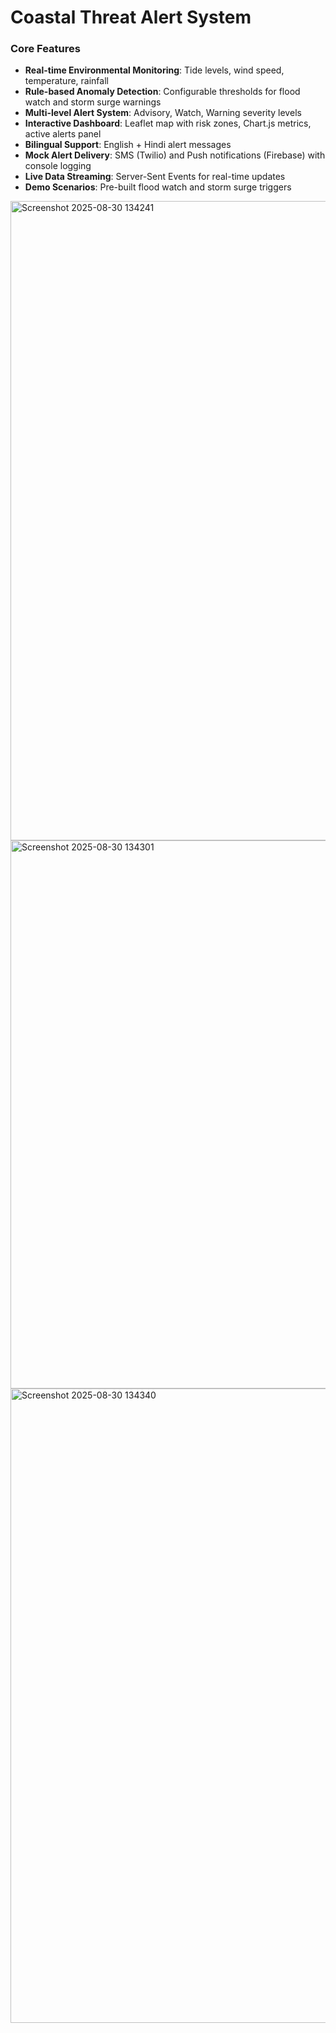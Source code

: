 # Coastal Threat Alert System 

### Core Features
- **Real-time Environmental Monitoring**: Tide levels, wind speed, temperature, rainfall
- **Rule-based Anomaly Detection**: Configurable thresholds for flood watch and storm surge warnings  
- **Multi-level Alert System**: Advisory, Watch, Warning severity levels
- **Interactive Dashboard**: Leaflet map with risk zones, Chart.js metrics, active alerts panel
- **Bilingual Support**: English + Hindi alert messages
- **Mock Alert Delivery**: SMS (Twilio) and Push notifications (Firebase) with console logging
- **Live Data Streaming**: Server-Sent Events for real-time updates
- **Demo Scenarios**: Pre-built flood watch and storm surge triggers
  
<img width="1919" height="1023" alt="Screenshot 2025-08-30 134241" src="https://github.com/user-attachments/assets/f562eff7-fcb7-4286-aa93-aa8c5064b517" />
<img width="1916" height="877" alt="Screenshot 2025-08-30 134301" src="https://github.com/user-attachments/assets/89fbc017-6cf9-4ef3-9fb8-b05e469d8e0a" />
<img width="1907" height="1015" alt="Screenshot 2025-08-30 134340" src="https://github.com/user-attachments/assets/ca8af2ea-c24c-4195-8498-eb86e95a6a2e" />
